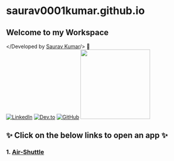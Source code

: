# saurav0001kumar.github.io
## Welcome to my Workspace
</Developed by [Saurav Kumar]()/> 💬  
[![LinkedIn](https://img.shields.io/badge/linkedin-%230077B5.svg?style=for-the-badge&logo=linkedin&logoColor=white)](https://www.linkedin.com/in/saurav0001kumar/)
[![Dev.to](https://img.shields.io/badge/dev.to-0A0A0A?style=for-the-badge&logo=dev.to&logoColor=white)](https://dev.to/saurav0001kumar)
[![GitHub](https://img.shields.io/badge/github-%23121011.svg?style=for-the-badge&logo=github&logoColor=white)](https://github.com/saurav0001kumar)
[<img src="https://omranic.com/wp-content/uploads/2017/09/google-developers.png" width=190>](https://g.dev/saurav0001kumar)

## ✨ Click on the below links to open an app ✨
### 1. [Air-Shuttle](https://saurav0001kumar.github.io/air-shuttle/)

